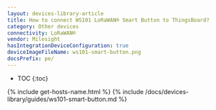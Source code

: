 ```yaml
---
layout: devices-library-article
title: How to connect WS101 LoRaWAN® Smart Button to ThingsBoard?
category: Other devices
connectivity: LoRaWAN®
vendor: Milesight
hasIntegrationDeviceConfiguration: true
deviceImageFileName: ws101-smart-button.png
docsPrefix: pe/
---
```


* TOC
{:toc}

{% include get-hosts-name.html %}
{% include /docs/devices-library/guides/ws101-smart-button.md %}
